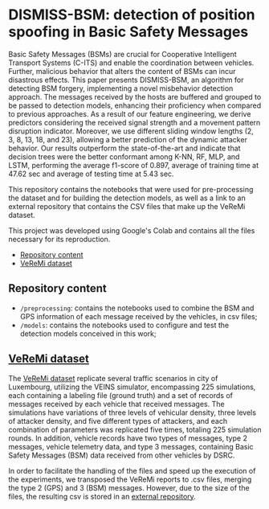 # DISMISS-BSM: detection of position spoofing in Basic Safety Messages

Basic Safety Messages (BSMs) are crucial for Cooperative Intelligent Transport Systems (C-ITS) and enable the coordination between vehicles.  Further, malicious behavior that alters the content of BSMs can incur disastrous effects.  This paper presents DISMISS-BSM, an algorithm for detecting BSM forgery, implementing a novel misbehavior detection approach.  The messages received by the hosts are buffered and grouped to be passed to detection models, enhancing their proficiency when compared to previous approaches.  As a result of our feature engineering, we derive predictors considering the received signal strength and a movement pattern disruption indicator.   Moreover, we use different sliding window lengths (2, 3, 8, 13, 18, and 23), allowing a better prediction of the dynamic attacker behavior.  Our results outperform the state-of-the-art and indicate that decision trees were the better conformant among K-NN, RF, MLP, and LSTM, performing the average f1-score of 0.897, average of training time at 47.62 sec and average of testing time at 5.43 sec.

This repository contains the notebooks that were used for pre-processing the dataset and for building the detection models, as well as a link to an external repository that contains the CSV files that make up the VeReMi dataset.

This project was developed using Google's Colab and contains all the files necessary for its reproduction.

<!--ts-->
   * [Repository content](#repository-content)
   * [VeReMi dataset](#veremi-dataset)
<!--te-->

## Repository content

- `/preprocessing`: contains the notebooks used to combine the BSM and GPS information of each message received by the vehicles, in csv files; 
- `/models`: contains the notebooks used to configure and test the detection models conceived in this work;

## [VeReMi dataset](https://veremi-dataset.github.io/)

The [VeReMi dataset](https://veremi-dataset.github.io/) replicate several traffic scenarios in city of Luxembourg, utilizing the VEINS simulator,  encompassing 225 simulations, each containing a labeling file (ground truth) and a set of records of messages received by each vehicle that received messages.  The simulations have variations of three levels of vehicular density, three levels of attacker density, and five different types of attackers, and each combination of parameters was replicated five times, totaling 225 simulation rounds.  In addition, vehicle records have two types of messages, type 2 messages, vehicle telemetry data, and type 3 messages, containing Basic Safety Messages (BSM) data received from other vehicles by DSRC.

In order to facilitate the handling of the files and speed up the execution of the experiments, we transposed the VeReMi reports to .csv files, merging the type 2 (GPS) and 3 (BSM) messages. However, due to the size of the files, the resulting csv is stored in an [external repository](https://mega.nz/folder/8IQgiJoT#umwD_LNC8okGhY--GMQK_w).
